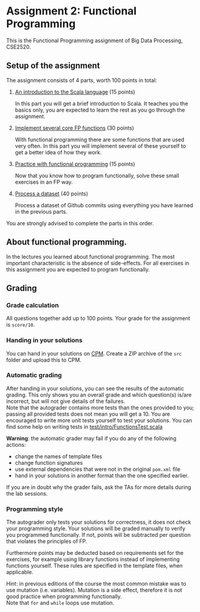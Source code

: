 # Assignment 2: Functional Programming
This is the Functional Programming assignment of Big Data Processing, CSE2520.

## Setup of the assignment
The assignment consists of 4 parts, worth 100 points in total:


1. [An introduction to the Scala language](<src/main/scala/intro/readme.md>) (15 points)
    
    In this part you will get a brief introduction to Scala.
    It teaches you the basics only, you are expected to learn the rest as you go through the assignment.
     
2. [Implement several core FP functions](<src/main/scala/fp_functions/readme.md>) (30 points)

    With functional programming there are some functions that are used very often.
    In this part you will implement several of these yourself to get a better idea of how they work.

3. [Practice with functional programming](<src/main/scala/fp_practice/readme.md>) (15 points)

    Now that you know how to program functionally, solve these small exercises in an FP way.

4. [Process a dataset](<src/main/scala/dataset/readme.md>) (40 points)

    Process a dataset of Github commits using everything you have learned in the previous parts.
    
You are strongly advised to complete the parts in this order.

## About functional programming.
In the lectures you learned about functional programming.
The most important characteristic is the absence of side-effects.
For all exercises in this assignment you are expected to program functionally.

## Grading
### Grade calculation
All questions together add up to 100 points. Your grade for the assignment is `score/10`.

### Handing in your solutions
You can hand in your solutions on [CPM](https://cpm.ewi.tudelft.nl).
Create a ZIP archive of the `src` folder and upload this to CPM.

### Automatic grading
After handing in your solutions, you can see the results of the automatic grading.
This only shows you an overall grade and which question(s) is/are incorrect,
but will not give details of the failures.\
Note that the autograder contains more tests than the ones provided to you;
passing all provided tests does not mean you will get a 10.
You are encouraged to write more unit tests yourself to test your solutions.
You can find some help on writing tests in [test/intro/FunctionsTest.scala](<src/test/scala/intro/FunctionsTest.scala>)

**Warning**: the automatic grader may fail if you do any of the following actions:
- change the names of template files
- change function signatures
- use external dependencies that were not in the original `pom.xml` file
- hand in your solutions in another format than the one specified earlier.

If you are in doubt why the grader fails, ask the TAs for more details during the lab sessions.

### Programming style
The autograder only tests your solutions for correctness, it does not check your programming style.
Your solutions will be graded manually to verify you programmed functionally.
If not, points will be subtracted per question that violates the principles of FP.

Furthermore points may be deducted based on requirements set for the exercises, for example using library functions instead of implementing functions yourself.
These rules are specified in the template files, when applicable.

Hint: in previous editions of the course the most common mistake was to use mutation (i.e. variables).
Mutation is a side effect, therefore it is not good practice when programming functionally.\
Note that `for` and `while` loops use mutation.
